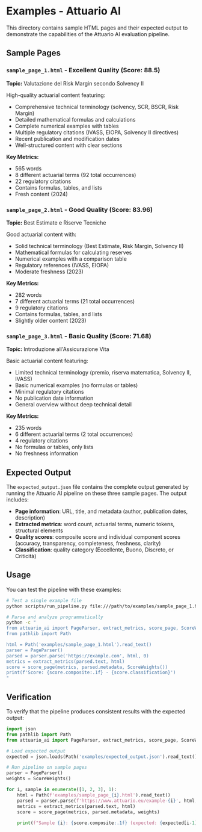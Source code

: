 # Examples - Attuario AI

This directory contains sample HTML pages and their expected output to demonstrate the capabilities of the Attuario AI evaluation pipeline.

## Sample Pages

### `sample_page_1.html` - Excellent Quality (Score: 88.5)
**Topic:** Valutazione del Risk Margin secondo Solvency II

High-quality actuarial content featuring:
- Comprehensive technical terminology (solvency, SCR, BSCR, Risk Margin)
- Detailed mathematical formulas and calculations
- Complete numerical examples with tables
- Multiple regulatory citations (IVASS, EIOPA, Solvency II directives)
- Recent publication and modification dates
- Well-structured content with clear sections

**Key Metrics:**
- 565 words
- 8 different actuarial terms (92 total occurrences)
- 22 regulatory citations
- Contains formulas, tables, and lists
- Fresh content (2024)

### `sample_page_2.html` - Good Quality (Score: 83.96)
**Topic:** Best Estimate e Riserve Tecniche

Good actuarial content with:
- Solid technical terminology (Best Estimate, Risk Margin, Solvency II)
- Mathematical formulas for calculating reserves
- Numerical examples with a comparison table
- Regulatory references (IVASS, EIOPA)
- Moderate freshness (2023)

**Key Metrics:**
- 282 words
- 7 different actuarial terms (21 total occurrences)
- 9 regulatory citations
- Contains formulas, tables, and lists
- Slightly older content (2023)

### `sample_page_3.html` - Basic Quality (Score: 71.68)
**Topic:** Introduzione all'Assicurazione Vita

Basic actuarial content featuring:
- Limited technical terminology (premio, riserva matematica, Solvency II, IVASS)
- Basic numerical examples (no formulas or tables)
- Minimal regulatory citations
- No publication date information
- General overview without deep technical detail

**Key Metrics:**
- 235 words
- 6 different actuarial terms (2 total occurrences)
- 4 regulatory citations
- No formulas or tables, only lists
- No freshness information

## Expected Output

The `expected_output.json` file contains the complete output generated by running the Attuario AI pipeline on these three sample pages. The output includes:

- **Page information**: URL, title, and metadata (author, publication dates, description)
- **Extracted metrics**: word count, actuarial terms, numeric tokens, structural elements
- **Quality scores**: composite score and individual component scores (accuracy, transparency, completeness, freshness, clarity)
- **Classification**: quality category (Eccellente, Buono, Discreto, or Criticità)

## Usage

You can test the pipeline with these examples:

```bash
# Test a single example file
python scripts/run_pipeline.py file:///path/to/examples/sample_page_1.html --max-pages 1

# Parse and analyze programmatically
python -c "
from attuario_ai import PageParser, extract_metrics, score_page, ScoreWeights
from pathlib import Path

html = Path('examples/sample_page_1.html').read_text()
parser = PageParser()
parsed = parser.parse('https://example.com', html, 0)
metrics = extract_metrics(parsed.text, html)
score = score_page(metrics, parsed.metadata, ScoreWeights())
print(f'Score: {score.composite:.1f} - {score.classification}')
"
```

## Verification

To verify that the pipeline produces consistent results with the expected output:

```python
import json
from pathlib import Path
from attuario_ai import PageParser, extract_metrics, score_page, ScoreWeights

# Load expected output
expected = json.loads(Path('examples/expected_output.json').read_text())

# Run pipeline on sample pages
parser = PageParser()
weights = ScoreWeights()

for i, sample in enumerate([1, 2, 3], 1):
    html = Path(f'examples/sample_page_{i}.html').read_text()
    parsed = parser.parse(f'https://www.attuario.eu/example-{i}', html, 0)
    metrics = extract_metrics(parsed.text, html)
    score = score_page(metrics, parsed.metadata, weights)
    
    print(f"Sample {i}: {score.composite:.1f} (expected: {expected[i-1]['score']['composite']})")
```

